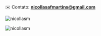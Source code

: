 ✉️ Contato: **nicollasafmartins@gmail.com**

<p><img align="center" src="https://github-readme-stats.vercel.app/api/top-langs?username=nicollasm&show_icons=true&locale=pt-BR&layout=compact" alt="nicollasm" /></p>
<p align="left"> <img src="https://komarev.com/ghpvc/?username=nicollasm&label=Visualizações%20do%20perfil&color=0e75b6&style=flat" alt="nicollasm" /> </p>
